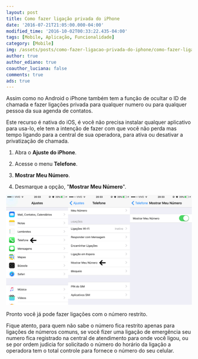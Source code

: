 ```yaml
---
layout: post
title: Como fazer ligação privada do iPhone
date: '2016-07-21T21:05:00.000-04:00'
modified_time: '2016-10-02T00:33:22.435-04:00'
tags: [Mobile, Aplicação, Funcionalidade]
category: [Mobile]
img: /assets/posts/como-fazer-ligacao-privada-do-iphone/como-fazer-ligacao-privada-do-iphone.jpg
author: true
author_ediano: true
coauthor_luciana: false
comments: true
ads: true
---
```


Assim como no Android o iPhone também tem a função de ocultar o ID de chamada e fazer ligações privada para qualquer numero ou para qualquer pessoa da sua agenda de contatos.

Este recurso é nativa do iOS, é você não precisa instalar qualquer aplicativo para usa-lo, ele tem a intenção de fazer com que você não perda mas tempo ligando para a central de sua operadora, para ativa ou desativar a privatização de chamada.

1. Abra o **Ajuste do iPhone**.

2. Acesse o menu **Telefone**.

3. **Mostrar Meu Número**.

4. Desmarque a opção, "**Mostrar Meu Número**".

![Ajuste de ligação do Iphone](/assets/posts/como-fazer-ligacao-privada-do-iphone/ligacao-iphone.png)

Pronto você já pode fazer ligações com o número restrito.

Fique atento, para quem não sabe o número fica restrito apenas para ligações de números comuns, se você fizer uma ligação de emergência seu numero fica registrado na central de atendimento para onde você ligou, ou se por ordem judicia for solicitado o número do horário da ligação a operadora tem o total controle para fornece o número do seu celular.